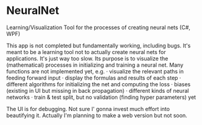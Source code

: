 # NeuralNet
 Learning/Visualization Tool for the processes of creating neural nets (C#, WPF)

This app is not completed but fundamentally working, including bugs.
It's meant to be a learning tool not to actually create neural nets for applications. It's just way too slow. 
Its purpose is to visualize the (mathematical) processes in initializing and training a neural net. 
Many functions are not implemented yet, e.g.
· visualize the relevant paths in feeding forward input
· display the formulas and results of each step 
· different algorithms for initializing the net and computing the loss
· biases (existing in UI but missing in back propagation)
· different kinds of neural networks
· train & test split, but no validation (finding hyper parameters) yet

The UI is for debugging. Not sure I' gonna invest much effort into beautifying it. 
Actually I'm planning to make a web version but not soon.
